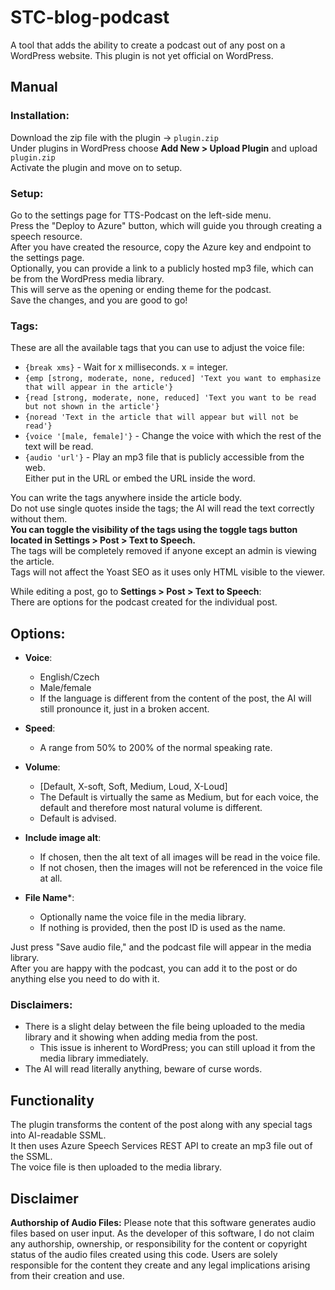 # STC-blog-podcast
A tool that adds the ability to create a podcast out of any post on a WordPress website.
This plugin is not yet official on WordPress.

## Manual
### Installation:  
Download the zip file with the plugin -> `plugin.zip`  
Under plugins in WordPress choose **Add New > Upload Plugin** and upload `plugin.zip`  
Activate the plugin and move on to setup.

### Setup:  
Go to the settings page for TTS-Podcast on the left-side menu.  
Press the "Deploy to Azure" button, which will guide you through creating a speech resource.  
After you have created the resource, copy the Azure key and endpoint to the settings page.  
Optionally, you can provide a link to a publicly hosted mp3 file, which can be from the WordPress media library.  
This will serve as the opening or ending theme for the podcast.  
Save the changes, and you are good to go!

### Tags:  
These are all the available tags that you can use to adjust the voice file:  
- `{break xms}` - Wait for x milliseconds. x = integer.  
- `{emp [strong, moderate, none, reduced] 'Text you want to emphasize that will appear in the article'}`  
- `{read [strong, moderate, none, reduced] 'Text you want to be read but not shown in the article'}`  
- `{noread 'Text in the article that will appear but will not be read'}`  
- `{voice '[male, female]'}` - Change the voice with which the rest of the text will be read.  
- `{audio 'url'}` - Play an mp3 file that is publicly accessible from the web.  
    Either put in the URL or embed the URL inside the word.

You can write the tags anywhere inside the article body.  
Do not use single quotes inside the tags; the AI will read the text correctly without them.  
**You can toggle the visibility of the tags using the toggle tags button located in Settings > Post > Text to Speech.**  
The tags will be completely removed if anyone except an admin is viewing the article.  
Tags will not affect the Yoast SEO as it uses only HTML visible to the viewer.   

While editing a post, go to **Settings > Post > Text to Speech**:   
There are options for the podcast created for the individual post.

## Options:  
- **Voice**:  
    - English/Czech  
    - Male/female  
    - If the language is different from the content of the post, the AI will still pronounce it, just in a broken accent.

- **Speed**:  
    - A range from 50% to 200% of the normal speaking rate.

- **Volume**:  
    - [Default, X-soft, Soft, Medium, Loud, X-Loud]  
    - The Default is virtually the same as Medium, but for each voice, the default and therefore most natural volume is different.  
    - Default is advised.

- **Include image alt**:  
    - If chosen, then the alt text of all images will be read in the voice file.  
    - If not chosen, then the images will not be referenced in the voice file at all.

- **File Name***:  
    - Optionally name the voice file in the media library.  
    - If nothing is provided, then the post ID is used as the name.

Just press "Save audio file," and the podcast file will appear in the media library.  
After you are happy with the podcast, you can add it to the post or do anything else you need to do with it.

### Disclaimers:  
- There is a slight delay between the file being uploaded to the media library and it showing when adding media from the post.  
    - This issue is inherent to WordPress; you can still upload it from the media library immediately.  
- The AI will read literally anything, beware of curse words.

## Functionality
The plugin transforms the content of the post along with any special tags into AI-readable SSML.  
It then uses Azure Speech Services REST API to create an mp3 file out of the SSML.  
The voice file is then uploaded to the media library.

## Disclaimer

**Authorship of Audio Files:** Please note that this software generates audio files based on user input. As the developer of this software, I do not claim any authorship, ownership, or responsibility for the content or copyright status of the audio files created using this code. Users are solely responsible for the content they create and any legal implications arising from their creation and use.
